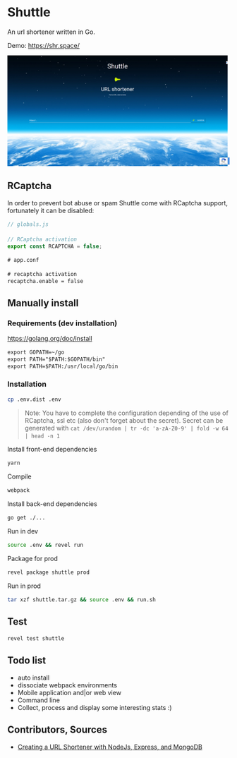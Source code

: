 # Shuttle
An url shortener written in Go.

Demo: https://shr.space/

![screenshot](public/img/Screenshot-2018-2-3_Shuttle.png)

## RCaptcha
In order to prevent bot abuse or spam Shuttle come with RCaptcha support,
fortunately it can be disabled:
```javascript
// globals.js

// RCaptcha activation
export const RCAPTCHA = false;
```

```text
# app.conf

# recaptcha activation
recaptcha.enable = false
```

## Manually install
### Requirements (dev installation)
https://golang.org/doc/install
```
export GOPATH=~/go
export PATH="$PATH:$GOPATH/bin"
export PATH=$PATH:/usr/local/go/bin
```
### Installation
```bash
cp .env.dist .env
```
> Note: You have to complete the configuration depending of the use of RCaptcha, ssl etc (also don't forget about the secret).
> Secret can be generated with `cat /dev/urandom | tr -dc 'a-zA-Z0-9' | fold -w 64 | head -n 1`

Install front-end dependencies
```bash
yarn
```
Compile
```bash
webpack
```
Install back-end dependencies
```bash
go get ./...
```
Run in dev
```bash
source .env && revel run
```
Package for prod
```bash
revel package shuttle prod
```
Run in prod
```bash
tar xzf shuttle.tar.gz && source .env && run.sh
```

## Test
```bash
revel test shuttle
```

## Todo list
- auto install
- dissociate webpack environments
- Mobile application and|or web view
- Command line
- Collect, process and display some interesting stats :)

## Contributors, Sources
- [Creating a URL Shortener with NodeJs, Express, and MongoDB](https://coligo.io/create-url-shortener-with-node-express-mongo/)
